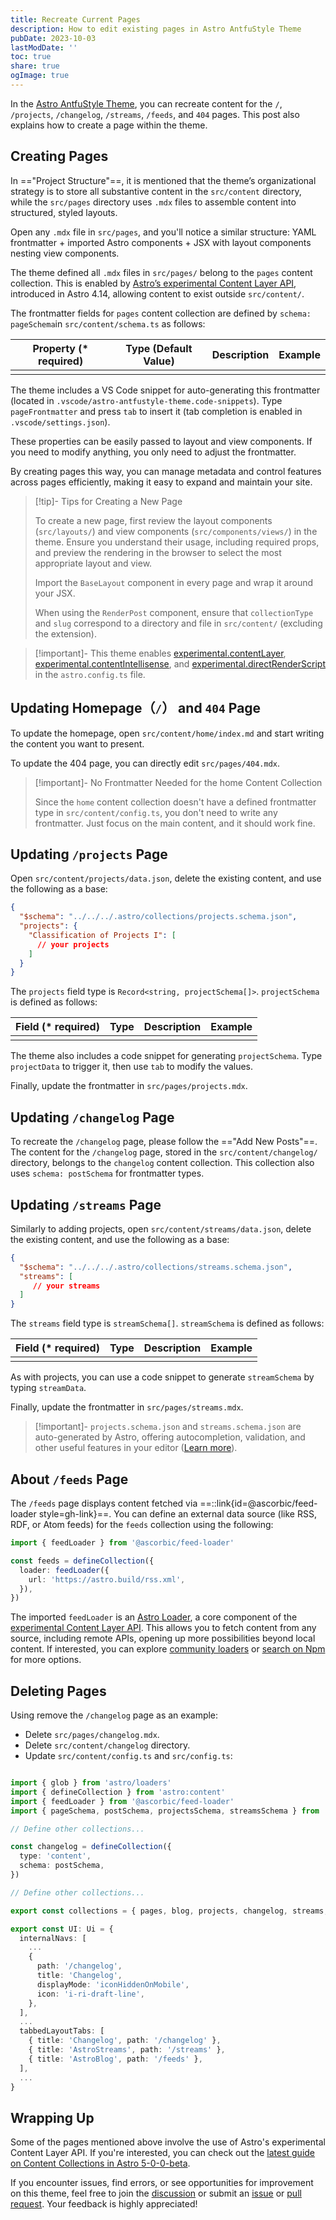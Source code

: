 ```yaml
---
title: Recreate Current Pages
description: How to edit existing pages in Astro AntfuStyle Theme
pubDate: 2023-10-03
lastModDate: ''
toc: true
share: true
ogImage: true
---
```


In the [Astro AntfuStyle Theme](https://github.com/lin-stephanie/astro-antfustyle-theme), you can recreate content for the `/`, `/projects`, `/changelog`, `/streams`,  `/feeds`,  and `404` pages. This post also explains how to create a page within the theme.

## Creating Pages

In =="Project Structure"==, it is mentioned that the theme’s organizational strategy is to store all substantive content in the `src/content` directory, while the `src/pages` directory uses `.mdx` files to assemble content into structured, styled layouts.

Open any `.mdx` file in `src/pages`, and you'll notice a similar structure: YAML frontmatter + imported Astro components + JSX with layout components nesting view components.

The theme defined all `.mdx` files in `src/pages/` belong to the `pages` content collection. This is enabled by [Astro’s experimental Content Layer API](https://astro.build/blog/astro-4140/#experimental-content-layer-api), introduced in Astro 4.14, allowing content to exist outside `src/content/`. 

The frontmatter fields for `pages` content collection are defined by `schema: pageSchema`in `src/content/schema.ts` as follows:

| Property (* required) | Type (Default Value) | Description | Example |
| --------------------- | -------------------- | ----------- | ------- |
|                       |                      |             |         |

The theme includes a VS Code snippet for auto-generating this frontmatter (located in `.vscode/astro-antfustyle-theme.code-snippets`). Type `pageFrontmatter` and press `tab` to insert it (tab completion is enabled in `.vscode/settings.json`).

These properties can be easily passed to layout and view components. If you need to modify anything, you only need to adjust the frontmatter.

By creating pages this way, you can manage metadata and control features across pages efficiently, making it easy to expand and maintain your site.

> [!tip]- Tips for Creating a New Page
> 
> To create a new page, first review the layout components (`src/layouts/`) and view components (`src/components/views/`) in the theme. Ensure you understand their usage, including required props, and preview the rendering in the browser to select the most appropriate layout and view.
> 
> Import the `BaseLayout` component in every page and wrap it around your JSX.
> 
> When using the `RenderPost` component, ensure that `collectionType` and `slug` correspond to a directory and file in `src/content/` (excluding the extension).

> [!important]- This theme enables [experimental.contentLayer](https://docs.astro.build/en/reference/configuration-reference/#experimentalcontentlayer), [experimental.contentIntellisense](https://docs.astro.build/en/reference/configuration-reference/#experimentalcontentintellisense), and [experimental.directRenderScript](https://docs.astro.build/en/reference/configuration-reference/#experimentaldirectrenderscript) in the `astro.config.ts` file.

## Updating Homepage（`/`） and `404` Page

To update the homepage, open `src/content/home/index.md` and start writing the content you want to present.

To update the 404 page, you can directly edit `src/pages/404.mdx`.

> [!important]- No Frontmatter Needed for the home Content Collection
> 
> Since the `home` content collection doesn't have a defined frontmatter type in `src/content/config.ts`, you don't need to write any frontmatter. Just focus on the main content, and it should work fine.

## Updating  `/projects` Page

Open `src/content/projects/data.json`, delete the existing content, and use the following as a base:

```json title='src/content/projects/data.json'
{
  "$schema": "../../../.astro/collections/projects.schema.json",
  "projects": {
    "Classification of Projects I": [
      // your projects
    ]
  }
}
```

The `projects` field type is `Record<string, projectSchema[]>`. `projectSchema` is defined as follows:

| Field (* required) | Type | Description | Example |
| ------------------ | ---- | ----------- | ------- |
|                    |      |             |         |

The theme also includes a code snippet for generating `projectSchema`. Type `projectData` to trigger it, then use `tab` to modify the values.

Finally, update the frontmatter in `src/pages/projects.mdx`.

## Updating `/changelog` Page

To recreate the `/changelog` page, please follow the =="Add New Posts"==. The content for the `/changelog` page, stored in the `src/content/changelog/` directory, belongs to the `changelog` content collection. This collection also uses `schema: postSchema` for frontmatter types.

## Updating `/streams` Page

Similarly to adding projects,  open `src/content/streams/data.json`, delete the existing content, and use the following as a base:

```json title='src/content/streams/data.json'
{
  "$schema": "../../../.astro/collections/streams.schema.json",
  "streams": [
     // your streams
  ]
}
```

The `streams` field type is `streamSchema[]`. `streamSchema` is defined as follows:

| Field (* required) | Type | Description | Example |
| ------------------ | ---- | ----------- | ------- |
|                    |      |             |         |

As with projects, you can use a code snippet to generate `streamSchema` by typing `streamData`. 

Finally, update the frontmatter in `src/pages/streams.mdx`.

> [!important]- `projects.schema.json` and `streams.schema.json` are auto-generated by Astro, offering autocompletion, validation, and other useful features in your editor ([Learn more](https://docs.astro.build/en/guides/content-collections/#enabling-json-schema-generation)). 

##  About `/feeds` Page

The `/feeds` page displays content fetched via ==::link{id=@ascorbic/feed-loader style=gh-link}==. You can define an external data source (like RSS, RDF, or Atom feeds) for the `feeds` collection using the following:

```ts title='src/content/config.ts'
import { feedLoader } from '@ascorbic/feed-loader'

const feeds = defineCollection({
  loader: feedLoader({
    url: 'https://astro.build/rss.xml',
  }),
})
```

The imported `feedLoader` is an [Astro Loader](https://5-0-0-beta.docs.astro.build/en/reference/loader-reference/#what-is-a-loader), a core component of the [experimental Content Layer API](https://astro.build/blog/astro-4140/#experimental-content-layer-api). This allows you to fetch content from any source, including remote APIs, opening up more possibilities beyond local content. If interested, you can explore [community loaders](https://astro.build/blog/community-loaders) or [search on Npm](https://www.npmjs.com/search?q=keywords:astro-loader) for more options.

## Deleting Pages

Using remove the `/changelog` page as an example:

- Delete `src/pages/changelog.mdx`.
- Delete `src/content/changelog` directory.
- Update `src/content/config.ts` and `src/config.ts`:

```ts title='src/content/config.ts' del={8-11} del='changelog,'

import { glob } from 'astro/loaders'
import { defineCollection } from 'astro:content'
import { feedLoader } from '@ascorbic/feed-loader'
import { pageSchema, postSchema, projectsSchema, streamsSchema } from './schema'

// Define other collections...

const changelog = defineCollection({
  type: 'content',
  schema: postSchema,
})

// Define other collections...

export const collections = { pages, blog, projects, changelog, streams, feeds }
```

```ts title='src/config.ts' del={4-9,13}
export const UI: Ui = {
  internalNavs: [
    ...
    {
      path: '/changelog',
      title: 'Changelog',
      displayMode: 'iconHiddenOnMobile',
      icon: 'i-ri-draft-line',
    },
  ],
  ...
  tabbedLayoutTabs: [
    { title: 'Changelog', path: '/changelog' },
    { title: 'AstroStreams', path: '/streams' },
    { title: 'AstroBlog', path: '/feeds' },
  ],
  ...
}
```

## Wrapping Up

Some of the pages mentioned above involve the use of Astro's experimental Content Layer API. If you're interested, you can check out the [latest guide on Content Collections in Astro 5-0-0-beta](https://5-0-0-beta.docs.astro.build/en/guides/content-collections/#_top).

If you encounter issues, find errors, or see opportunities for improvement on this theme, feel free to join the [discussion](https://github.com/lin-stephanie/astro-antfustyle-theme) or submit an [issue](https://github.com/lin-stephanie/astro-antfustyle-theme/issues) or [pull request](https://github.com/lin-stephanie/astro-antfustyle-theme/pulls). Your feedback is highly appreciated!
